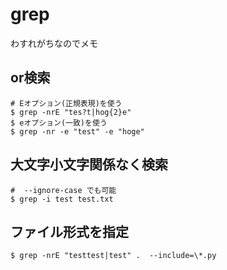 # grep
わすれがちなのでメモ

## or検索

```
# Eオプション(正規表現)を使う
$ grep -nrE "tes?t|hog{2}e"
$ eオプション(一致)を使う
$ grep -nr -e "test" -e "hoge"
```

## 大文字小文字関係なく検索
```
#  --ignore-case でも可能
$ grep -i test test.txt
```
## ファイル形式を指定

```
$ grep -nrE "testtest|test" .  --include=\*.py
```
